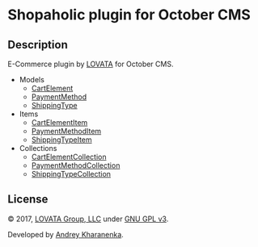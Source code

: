 # Shopaholic plugin for October CMS

## Description

E-Commerce plugin by [LOVATA](https://lovata.com) for October CMS.

* Models
  * [CartElement](https://github.com/lovata/oc-shopaholic-plugin/wiki/CartElementModel)
  * [PaymentMethod](https://github.com/lovata/oc-shopaholic-plugin/wiki/PaymentMethodModel)
  * [ShippingType](https://github.com/lovata/oc-shopaholic-plugin/wiki/ShippingTypeModel)
* Items
  * [CartElementItem](https://github.com/lovata/oc-shopaholic-plugin/wiki/CartElementItem)
  * [PaymentMethodItem](https://github.com/lovata/oc-shopaholic-plugin/wiki/PaymentMethodItem)
  * [ShippingTypeItem](https://github.com/lovata/oc-shopaholic-plugin/wiki/ShippingTypeItem)
* Collections
  * [CartElementCollection](https://github.com/lovata/oc-shopaholic-plugin/wiki/CartElementCollection)
  * [PaymentMethodCollection](https://github.com/lovata/oc-shopaholic-plugin/wiki/PaymentMethodCollection)
  * [ShippingTypeCollection](https://github.com/lovata/oc-shopaholic-plugin/wiki/ShippingTypeCollection)
  
## License

© 2017, [LOVATA Group, LLC](https://lovata.com) under [GNU GPL v3](https://opensource.org/licenses/GPL-3.0).

Developed by [Andrey Kharanenka](https://github.com/kharanenka).